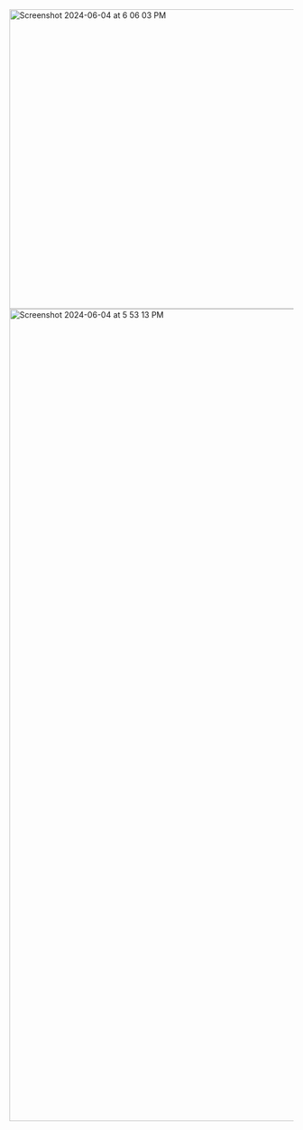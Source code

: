 <img width="531" alt="Screenshot 2024-06-04 at 6 06 03 PM" src="https://github.com/Fabianamichelle/Vivatechcode/assets/128424414/9419aa68-52a1-4e37-a587-f60feb824073">

<img width="1440" alt="Screenshot 2024-06-04 at 5 53 13 PM" src="https://github.com/Fabianamichelle/Vivatechcode/assets/128424414/56d8ed17-6880-4823-a6ef-d65fbdef3697">
